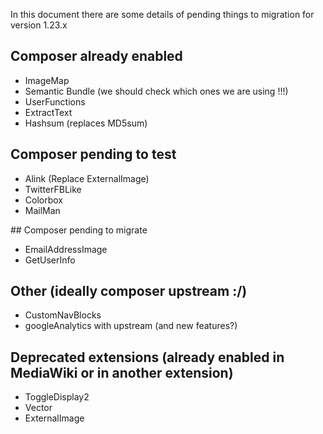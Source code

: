 In this document there are some details of pending things to migration for version 1.23.x

## Composer already enabled

* ImageMap
* Semantic Bundle (we should check which ones we are using !!!)
* UserFunctions
* ExtractText
* Hashsum (replaces MD5sum)

## Composer pending to test

* Alink (Replace ExternalImage)
* TwitterFBLike
* Colorbox
* MailMan

## Composer pending to migrate

* EmailAddressImage
* GetUserInfo
 
## Other (ideally composer upstream :/)
* CustomNavBlocks
* googleAnalytics with upstream (and new features?)

## Deprecated extensions (already enabled in MediaWiki or in another extension)

* ToggleDisplay2
* Vector
* ExternalImage

